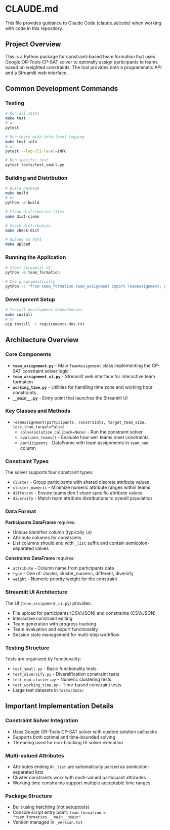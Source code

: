# CLAUDE.md

This file provides guidance to Claude Code (claude.ai/code) when working with code in this repository.

## Project Overview

This is a Python package for constraint-based team formation that uses Google OR-Tools CP-SAT solver to optimally assign participants to teams based on weighted constraints. The tool provides both a programmatic API and a Streamlit web interface.

## Common Development Commands

### Testing
```bash
# Run all tests
make test
# or
pytest

# Run tests with info-level logging
make test-info
# or
pytest --log-cli-level=INFO

# Run specific test
pytest tests/test_small.py
```

### Building and Distribution
```bash
# Build package
make build
# or
python -m build

# Clean distribution files
make dist-clean

# Check distribution
make check-dist

# Upload to PyPI
make upload
```

### Running the Application
```bash
# Start Streamlit UI
python -m team_formation

# Use programmatically
python -c "from team_formation.team_assignment import TeamAssignment; print('API ready')"
```

### Development Setup
```bash
# Install development dependencies
make install
# or
pip install -r requirements-dev.txt
```

## Architecture Overview

### Core Components

- **`team_assignment.py`** - Main `TeamAssignment` class implementing the CP-SAT constraint solver logic
- **`team_assignment_ui.py`** - Streamlit web interface for interactive team formation
- **`working_time.py`** - Utilities for handling time zone and working hour constraints
- **`__main__.py`** - Entry point that launches the Streamlit UI

### Key Classes and Methods

- `TeamAssignment(participants, constraints, target_team_size, less_than_target=False)`
  - `solve(solution_callback=None)` - Run the constraint solver
  - `evaluate_teams()` - Evaluate how well teams meet constraints
  - `participants` - DataFrame with team assignments in `team_num` column

### Constraint Types

The solver supports four constraint types:
- `cluster` - Group participants with shared discrete attribute values
- `cluster_numeric` - Minimize numeric attribute ranges within teams
- `different` - Ensure teams don't share specific attribute values
- `diversify` - Match team attribute distributions to overall population

### Data Format

**Participants DataFrame** requires:
- Unique identifier column (typically `id`)
- Attribute columns for constraints
- List columns should end with `_list` suffix and contain semicolon-separated values

**Constraints DataFrame** requires:
- `attribute` - Column name from participants data
- `type` - One of: cluster, cluster_numeric, different, diversify
- `weight` - Numeric priority weight for the constraint

### Streamlit UI Architecture

The UI (`team_assignment_ui.py`) provides:
- File upload for participants (CSV/JSON) and constraints (CSV/JSON)
- Interactive constraint editing
- Team generation with progress tracking
- Team evaluation and export functionality
- Session state management for multi-step workflow

### Testing Structure

Tests are organized by functionality:
- `test_small.py` - Basic functionality tests
- `test_diversify.py` - Diversification constraint tests
- `test_num_cluster.py` - Numeric clustering tests
- `test_working_time.py` - Time-based constraint tests
- Large test datasets in `tests/data/`

## Important Implementation Details

### Constraint Solver Integration
- Uses Google OR-Tools CP-SAT solver with custom solution callbacks
- Supports both optimal and time-bounded solving
- Threading used for non-blocking UI solver execution

### Multi-valued Attributes
- Attributes ending in `_list` are automatically parsed as semicolon-separated lists
- Cluster constraints work with multi-valued participant attributes
- Working time constraints support multiple acceptable time ranges

### Package Structure
- Built using hatchling (not setuptools)
- Console script entry point: `team-formation = "team_formation.__main__:main"`
- Version managed in `_version.txt`